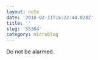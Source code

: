 ```yaml
---
layout: note
date: '2018-02-11T15:22:44.028Z'
title: ''
slug: '55364'
category: microblog
---
```

Do not be alarmed.
